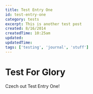 ```yaml
---
title: Test Entry One
id: test-entry-one
category: tests
excerpt: This is another test post
created: 8/16/2014
createdTime: 10:25am
updated:
updatedTime:
tags: ['testing', 'journal', 'stuff']
---
```


# Test For Glory

Czech out Test Entry One!